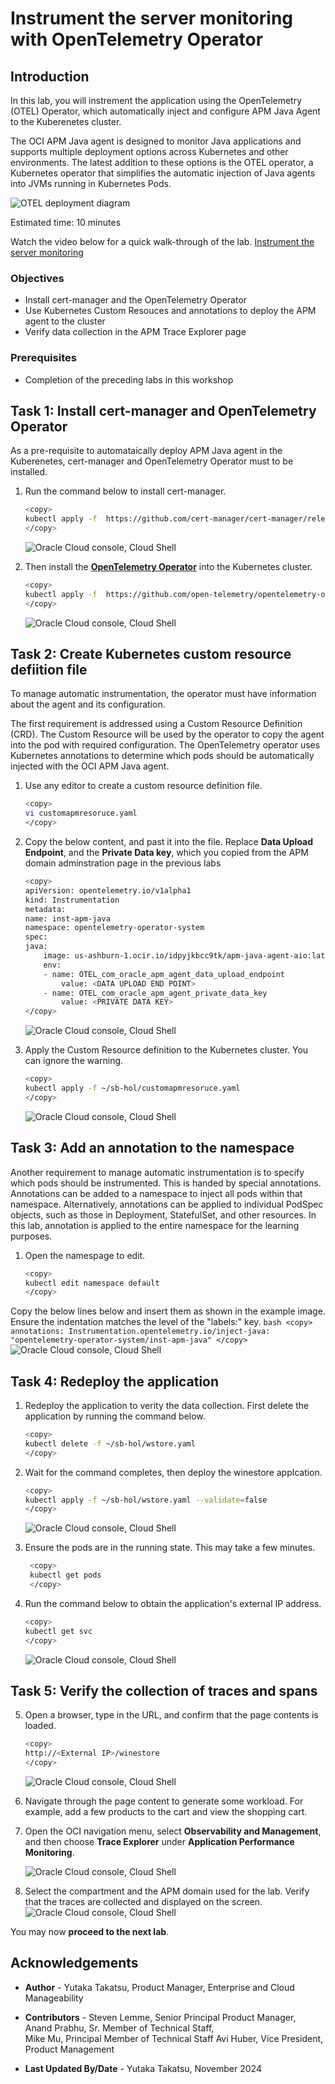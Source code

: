 # Instrument the server monitoring with OpenTelemetry Operator

## Introduction

In this lab, you will instrement the application using the OpenTelemetry (OTEL) Operator, which automatically inject and configure APM Java Agent to the Kuberenetes cluster.

The OCI APM Java agent is designed to monitor Java applications and supports multiple deployment options across Kubernetes and other environments. The latest addition to these options is the OTEL operator, a Kubernetes operator that simplifies the automatic injection of Java agents into JVMs running in Kubernetes Pods.

   ![OTEL deployment diagram](images/00-intro-otel-diagram.png " ")

Estimated time: 10 minutes

Watch the video below for a quick walk-through of the lab.
[Instrument the server monitoring](videohub:1_2mpynh0j)

### Objectives

* Install cert-manager and the OpenTelemetry Operator
* Use Kubernetes Custom Resouces and annotations to deploy the APM agent to the cluster
* Verify data collection in the APM Trace Explorer page


### Prerequisites

* Completion of the preceding labs in this workshop

## Task 1: Install cert-manager and OpenTelemetry Operator

As a pre-requisite to automataically deploy APM Java agent in the Kuberenetes, cert-manager and OpenTelemetry Operator must to be installed.

1. Run the command below to install cert-manager.

    ``` bash
    <copy>
    kubectl apply -f  https://github.com/cert-manager/cert-manager/releases/download/v1.14.2/cert-manager.yaml
    </copy>
    ```
   ![Oracle Cloud console, Cloud Shell](images/1-1-cert-manager.png " ")

2. Then install the **[OpenTelemetry Operator](https://github.com/open-telemetry/opentelemetry-operator)** into the Kubernetes cluster.

    ``` bash
    <copy>
    kubectl apply -f  https://github.com/open-telemetry/opentelemetry-operator/releases/latest/download/opentelemetry-operator.yaml
    </copy>
    ```
   
   ![Oracle Cloud console, Cloud Shell](images/1-2-otel-operator.png " ")

## Task 2: Create Kubernetes custom resource defiition file

To manage automatic instrumentation, the operator must have information about the agent and its configuration.

The first requirement is addressed using a Custom Resource Definition (CRD). The Custom Resource will be used by the operator to copy the agent into the pod with required configuration. The OpenTelemetry operator uses Kubernetes annotations to determine which pods should be automatically injected with the OCI APM Java agent.

1. Use any editor to create a custom resource definition file.

    ``` bash
    <copy>
    vi customapmresoruce.yaml
    </copy>
    ```

2. Copy the below content, and past it into the file. Replace **Data Upload Endpoint**, and the **Private Data key**, which you copied from the APM domain adminstration page in the previous labs

    ``` bash
    <copy>
    apiVersion: opentelemetry.io/v1alpha1
    kind: Instrumentation
    metadata:
    name: inst-apm-java
    namespace: opentelemetry-operator-system
    spec:
    java:
        image: us-ashburn-1.ocir.io/idpyjkbcc9tk/apm-java-agent-aio:latest
        env:
        - name: OTEL_com_oracle_apm_agent_data_upload_endpoint
            value: <DATA UPLOAD END POINT>
        - name: OTEL_com_oracle_apm_agent_private_data_key
            value: <PRIVATE DATA KEY>
    </copy>
    ```

    ![Oracle Cloud console, Cloud Shell](images/2-1-create-cr.png " ")

3. Apply the Custom Resource definition to the Kubernetes cluster. You can ignore the warning.

    ``` bash
    <copy>
    kubectl apply -f ~/sb-hol/customapmresoruce.yaml
    </copy>
    ```
    ![Oracle Cloud console, Cloud Shell](images/2-2-apply-cr.png " ")

## Task 3: Add an annotation to the namespace

Another requirement to manage automatic instrumentation is to specify which pods should be instrumented. This is handed by special annotations. Annotations can be added to a namespace to inject all pods within that namespace. Alternatively, annotations can be applied to individual PodSpec objects, such as those in Deployment, StatefulSet, and other resources. In this lab, annotation is applied to the entire namespace for the learning purposes.

1. Open the namespage to edit.

    ``` bash
    <copy>
    kubectl edit namespace default
    </copy>
    ```
 Copy the below lines below and insert them as shown in the example image. Ensure the indentation matches the level of the "labels:" key.
    ``` bash
    <copy>
    annotations:
      Instrumentation.opentelemetry.io/inject-java: "opentelemetry-operator-system/inst-apm-java"
    </copy>
    ```
     ![Oracle Cloud console, Cloud Shell](images/3-1-annotation.png " ")

## Task 4: Redeploy the application

1. Redeploy the application to verity the data collection. First delete the application by running the command below.

    ``` bash
    <copy>
    kubectl delete -f ~/sb-hol/wstore.yaml 
    </copy>
    ```
2. Wait for the command completes, then deploy the winestore applcation.

    ``` bash
    <copy>
    kubectl apply -f ~/sb-hol/wstore.yaml --validate=false
    </copy>
    ```
     ![Oracle Cloud console, Cloud Shell](images/4-1-restart-app.png " ")
    
3. Ensure the pods are in the running state. This may take a few minutes.  

   ``` bash
    <copy>
    kubectl get pods
    </copy>
    ```
4. Run the command below to obtain the application's external IP address. 

    ``` bash
    <copy>
    kubectl get svc
    </copy>
    ```
     ![Oracle Cloud console, Cloud Shell](images/4-2-obtain-ipaddress.png " ")

## Task 5: Verify the collection of traces and spans

5. Open a browser, type in the URL, and confirm that the page contents is loaded.


    ``` bash
    <copy>
    http://<External IP>/winestore
    </copy>
    ```
    ![Oracle Cloud console, Cloud Shell](images/5-1-open-app-withbrowser.png " ")


6. Navigate through the page content to generate some workload. For example, add a few products to the cart and view the shopping cart.

7. Open the OCI navigation menu, select **Observability and Management**, and then choose **Trace Explorer** under **Application Performance Monitoring**.

    ![Oracle Cloud console, Cloud Shell](images/5-2-trace-explorer-menu.png " ")

8. Select the compartment and the APM domain used for the lab. Verify that the traces are collected and displayed on the screen.
    ![Oracle Cloud console, Cloud Shell](images/5-3-trace-explorer.png " ")


You may now **proceed to the next lab**.

## Acknowledgements

* **Author** - Yutaka Takatsu, Product Manager, Enterprise and Cloud Manageability
- **Contributors** - Steven Lemme, Senior Principal Product Manager,  
Anand Prabhu, Sr. Member of Technical Staff,  
Mike Mu, Principal Member of Technical Staff
Avi Huber, Vice President, Product Management
* **Last Updated By/Date** - Yutaka Takatsu, November 2024
